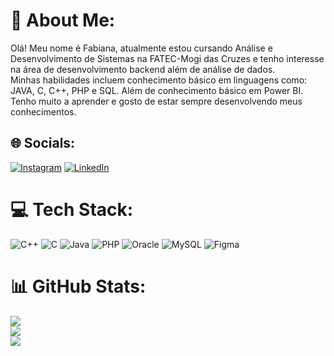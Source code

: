 # 💫 About Me:
Olá! Meu nome é Fabiana, atualmente estou cursando Análise e Desenvolvimento de Sistemas na FATEC-Mogi das Cruzes e tenho interesse na área de desenvolvimento backend além de análise de dados.<br>Minhas habilidades incluem conhecimento básico em linguagens como:  JAVA, C, C++, PHP e SQL. Além de conhecimento básico em Power BI.<br>Tenho muito a aprender e gosto de estar sempre desenvolvendo meus conhecimentos.


## 🌐 Socials:
[![Instagram](https://img.shields.io/badge/Instagram-%23E4405F.svg?logo=Instagram&logoColor=white)](https://instagram.com/fabinagahashi)
[![LinkedIn](https://img.shields.io/badge/LinkedIn-%230077B5.svg?logo=linkedin&logoColor=white)](https://linkedin.com/in/https://www.linkedin.com/in/fabiana-miho-nagahashi-7552b9203/?utm_source=share&utm_campaign=share_via&utm_content=profile&utm_medium=android_app) 


# 💻 Tech Stack:
![C++](https://img.shields.io/badge/c++-%2300599C.svg?style=for-the-badge&logo=c%2B%2B&logoColor=white) ![C](https://img.shields.io/badge/c-%2300599C.svg?style=for-the-badge&logo=c&logoColor=white) ![Java](https://img.shields.io/badge/java-%23ED8B00.svg?style=for-the-badge&logo=openjdk&logoColor=white) ![PHP](https://img.shields.io/badge/php-%23777BB4.svg?style=for-the-badge&logo=php&logoColor=white) ![Oracle](https://img.shields.io/badge/Oracle-F80000?style=for-the-badge&logo=oracle&logoColor=white) ![MySQL](https://img.shields.io/badge/mysql-4479A1.svg?style=for-the-badge&logo=mysql&logoColor=white) ![Figma](https://img.shields.io/badge/figma-%23F24E1E.svg?style=for-the-badge&logo=figma&logoColor=white)
# 📊 GitHub Stats:
![](https://github-readme-stats.vercel.app/api?username=fnagahashi&theme=dark&hide_border=false&include_all_commits=false&count_private=false)<br/>
![](https://github-readme-streak-stats.herokuapp.com/?user=fnagahashi&theme=dark&hide_border=false)<br/>
![](https://github-readme-stats.vercel.app/api/top-langs/?username=fnagahashi&theme=dark&hide_border=false&include_all_commits=false&count_private=false&layout=compact)

<!-- Proudly created with GPRM ( https://gprm.itsvg.in ) -->
